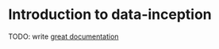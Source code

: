 # Introduction to data-inception

TODO: write [great documentation](http://jacobian.org/writing/what-to-write/)
